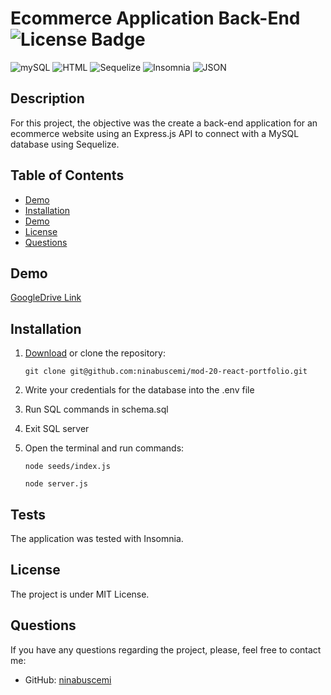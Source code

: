 # Ecommerce Application Back-End ![License Badge](https://badgen.net/static/license/MIT/blue)

![mySQL](https://img.shields.io/badge/MySQL-005C84?style=for-the-badge&logo=mysql&logoColor=white)
![HTML](https://camo.githubusercontent.com/bfe6a48836e87b13a16f1f56f88fee428475c2ac29247992ec9b8bcc7154f881/68747470733a2f2f696d672e736869656c64732e696f2f62616467652f48544d4c352d4533344632363f7374796c653d666f722d7468652d6261646765266c6f676f3d68746d6c35266c6f676f436f6c6f723d7768697465)
![Sequelize](https://img.shields.io/badge/Sequelize-52B0E7?style=for-the-badge&logo=Sequelize&logoColor=white)
![Insomnia](https://img.shields.io/badge/Insomnia-5849be?style=for-the-badge&logo=Insomnia&logoColor=white)
![JSON](https://img.shields.io/badge/json-5E5C5C?style=for-the-badge&logo=json&logoColor=white)

## Description

For this project, the objective was the create a back-end application for an ecommerce website using an Express.js API to connect with a MySQL database using Sequelize.

## Table of Contents

- [Demo](#demo)
- [Installation](#installation)
- [Demo](#demo)
- [License](#license)
- [Questions](#questions)

## Demo

[GoogleDrive Link](https://drive.google.com/file/d/1Wp9ZrOeGErYcwcRRmS8PFm1jN95Um1Rb/view?usp=sharing)

## Installation

1. [Download](https://github.com/ninabuscemi/ecom-app) or clone the repository:

    ```
    git clone git@github.com:ninabuscemi/mod-20-react-portfolio.git
    ```
2. Write your credentials for the database into the .env file
3. Run SQL commands in schema.sql
4. Exit SQL server
5. Open the terminal and run commands:
     
    ```
    node seeds/index.js
    ```
    ``` 
    node server.js
    ```

## Tests
The application was tested with Insomnia.
  
## License

The project is under MIT License.

## Questions

If you have any questions regarding the project, please, feel free to contact me:

- GitHub: [ninabuscemi](https://github.com/ninabuscemi)